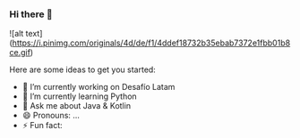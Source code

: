 ### Hi there 👋

![alt text] (https://i.pinimg.com/originals/4d/de/f1/4ddef18732b35ebab7372e1fbb01b8ce.gif)

Here are some ideas to get you started:

- 🔭 I’m currently working on Desafío Latam
- 🌱 I’m currently learning Python
- 💬 Ask me about Java & Kotlin
- 😄 Pronouns: ...
- ⚡ Fun fact: 
